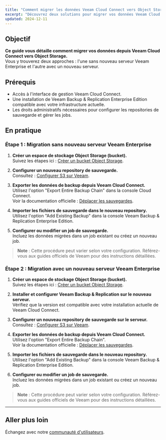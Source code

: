 ```yaml
---
title: "Comment migrer les données Veeam Cloud Connect vers Object Storage ?"
excerpt: "Découvrez deux solutions pour migrer vos données Veeam Cloud Connect vers Object Storage avec Veeam Backup & Replication Enterprise Edition."
updated: 2024-12-11
---
```


## Objectif

**Ce guide vous détaille comment migrer vos données depuis Veeam Cloud Connect vers Object Storage.**  
Vous y trouverez deux approches : l'une sans nouveau serveur Veeam Enterprise et l'autre avec un nouveau serveur.

## Prérequis

- Accès à l'interface de gestion Veeam Cloud Connect.
- Une installation de Veeam Backup & Replication Enterprise Edition compatible avec votre infrastructure actuelle.
- Les droits administratifs nécessaires pour configurer les repositories de sauvegarde et gérer les jobs.

## En pratique

### Étape 1 : Migration sans nouveau serveur Veeam Enterprise

1. **Créer un espace de stockage Object Storage (bucket).**  
   Suivez les étapes ici : [Créer un bucket Object Storage](/pages/storage_and_backup/object_storage/s3_create_bucket).

2. **Configurer un nouveau repository de sauvegarde.**  
   Consultez : [Configurer S3 sur Veeam](https://help.ovhcloud.com/csm/fr-public-cloud-storage-s3-veeam?id=kb_article_view&sysparm_article=KB0047499).

3. **Exporter les données de backup depuis Veeam Cloud Connect.**  
   Utilisez l'option "Export Entire Backup Chain" dans la console Cloud Connect.  
   Voir la documentation officielle : [Déplacer les sauvegardes](https://helpcenter.veeam.com/docs/backup/vsphere/move_backup.html?ver=120#repo).

4. **Importer les fichiers de sauvegarde dans le nouveau repository.**  
   Utilisez l'option "Add Existing Backup" dans la console Veeam Backup & Replication Enterprise Edition.

5. **Configurer ou modifier un job de sauvegarde.**  
   Incluez les données migrées dans un job existant ou créez un nouveau job.

> **Note** : Cette procédure peut varier selon votre configuration. Référez-vous aux guides officiels de Veeam pour des instructions détaillées.


### Étape 2 : Migration avec un nouveau serveur Veeam Enterprise

1. **Créer un espace de stockage Object Storage (bucket).**  
   Suivez les étapes ici : [Créer un bucket Object Storage](https://help.ovhcloud.com/csm/fr-public-cloud-storage-s3-create-bucket?id=kb_article_view&sysparm_article=KB0047313).

2. **Installer et configurer Veeam Backup & Replication sur le nouveau serveur.**  
   Vérifiez que la version est compatible avec votre installation actuelle de Veeam Cloud Connect.

3. **Configurer un nouveau repository de sauvegarde sur le serveur.**  
   Consultez : [Configurer S3 sur Veeam](https://help.ovhcloud.com/csm/fr-public-cloud-storage-s3-veeam?id=kb_article_view&sysparm_article=KB0047499).

4. **Exporter les données de backup depuis Veeam Cloud Connect.**  
   Utilisez l'option "Export Entire Backup Chain".  
   Voir la documentation officielle : [Déplacer les sauvegardes](https://helpcenter.veeam.com/docs/backup/vsphere/move_backup.html?ver=120#repo).

5. **Importer les fichiers de sauvegarde dans le nouveau repository.**  
   Utilisez l'option "Add Existing Backup" dans la console Veeam Backup & Replication Enterprise Edition.

6. **Configurer ou modifier un job de sauvegarde.**  
   Incluez les données migrées dans un job existant ou créez un nouveau job.

> **Note** : Cette procédure peut varier selon votre configuration. Référez-vous aux guides officiels de Veeam pour des instructions détaillées.

---

## Aller plus loin

Échangez avec notre [communauté d'utilisateurs](/links/community).
